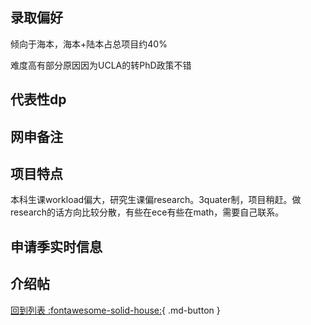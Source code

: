 ## 录取偏好
倾向于海本，海本+陆本占总项目约40%

难度高有部分原因因为UCLA的转PhD政策不错
## 代表性dp

## 网申备注

## 项目特点
本科生课workload偏大，研究生课偏research。3quater制，项目稍赶。做research的话方向比较分散，有些在ece有些在math，需要自己联系。

## 申请季实时信息

## 介绍帖

[回到列表 :fontawesome-solid-house:](选校梯度.md){ .md-button }
